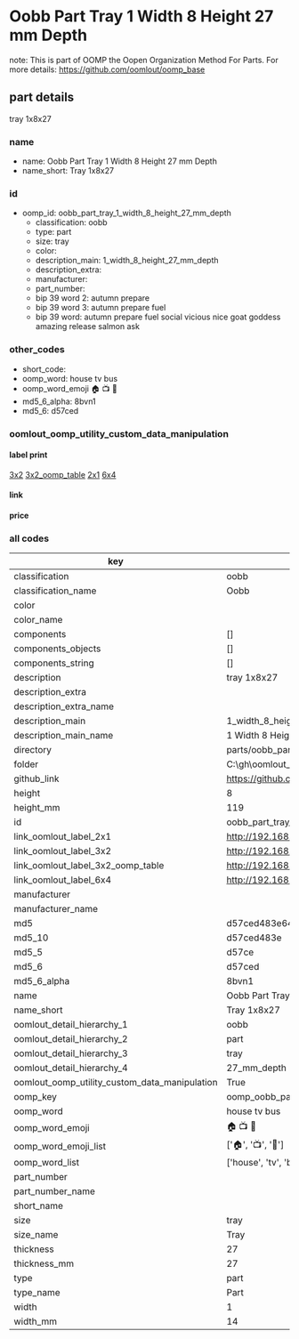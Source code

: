 # Oobb Part Tray 1 Width 8 Height 27 mm Depth  

note: This is part of OOMP the Oopen Organization Method For Parts. For more details: https://github.com/oomlout/oomp_base

##  part details
  



tray 1x8x27



### name
* name: Oobb Part Tray 1 Width 8 Height 27 mm Depth
* name_short: Tray 1x8x27 
### id
* oomp_id: oobb_part_tray_1_width_8_height_27_mm_depth
  * classification: oobb
  * type: part
  * size: tray
  * color: 
  * description_main: 1_width_8_height_27_mm_depth
  * description_extra: 
  * manufacturer: 
  * part_number: 
  * bip 39 word 2: autumn prepare
  * bip 39 word 3: autumn prepare fuel
  * bip 39 word: autumn prepare fuel social vicious nice goat goddess amazing release salmon ask

### other_codes
* short_code: 
* oomp_word: house tv bus
* oomp_word_emoji :house: :tv: :bus:
* md5_6_alpha: 8bvn1
* md5_6: d57ced






### oomlout_oomp_utility_custom_data_manipulation
#### label print
[3x2](http://192.168.1.245:1112/?label=oomp%208bvn1)
[3x2_oomp_table](http://192.168.1.108:1112/?label=oomp%208bvn1)
[2x1](http://192.168.1.242:1112/?label=oomp%208bvn1)
[6x4](http://192.168.1.55:1112/?label=oomp%208bvn1)    

#### link

                              

#### price







### all codes 
| key | value |  
| --- | --- |  
| classification | oobb |  
| classification_name | Oobb |  
| color |  |  
| color_name |  |  
| components | [] |  
| components_objects | [] |  
| components_string | [] |  
| description | tray 1x8x27 |  
| description_extra |  |  
| description_extra_name |  |  
| description_main | 1_width_8_height_27_mm_depth |  
| description_main_name | 1 Width 8 Height 27 mm Depth |  
| directory | parts/oobb_part_tray_1_width_8_height_27_mm_depth |  
| folder | C:\gh\oomlout_oobb_version_4_generated_parts\things\oobb_part_tray_1_width_8_height_27_mm_depth |  
| github_link | https://github.com/oomlout/oomlout_oomp_part_src/tree/main/parts/oobb_part_tray_1_width_8_height_27_mm_depth |  
| height | 8 |  
| height_mm | 119 |  
| id | oobb_part_tray_1_width_8_height_27_mm_depth |  
| link_oomlout_label_2x1 | http://192.168.1.242:1112/?label=oomp%208bvn1 |  
| link_oomlout_label_3x2 | http://192.168.1.245:1112/?label=oomp%208bvn1 |  
| link_oomlout_label_3x2_oomp_table | http://192.168.1.108:1112/?label=oomp%208bvn1 |  
| link_oomlout_label_6x4 | http://192.168.1.55:1112/?label=oomp%208bvn1 |  
| manufacturer |  |  
| manufacturer_name |  |  
| md5 | d57ced483e642c8255f9ccdebbea787d |  
| md5_10 | d57ced483e |  
| md5_5 | d57ce |  
| md5_6 | d57ced |  
| md5_6_alpha | 8bvn1 |  
| name | Oobb Part Tray 1 Width 8 Height 27 mm Depth |  
| name_short | Tray 1x8x27  |  
| oomlout_detail_hierarchy_1 | oobb |  
| oomlout_detail_hierarchy_2 | part |  
| oomlout_detail_hierarchy_3 | tray |  
| oomlout_detail_hierarchy_4 | 27_mm_depth |  
| oomlout_oomp_utility_custom_data_manipulation | True |  
| oomp_key | oomp_oobb_part_tray_1_width_8_height_27_mm_depth |  
| oomp_word | house tv bus |  
| oomp_word_emoji | :house: :tv: :bus: |  
| oomp_word_emoji_list | [':house:', ':tv:', ':bus:'] |  
| oomp_word_list | ['house', 'tv', 'bus'] |  
| part_number |  |  
| part_number_name |  |  
| short_name |  |  
| size | tray |  
| size_name | Tray |  
| thickness | 27 |  
| thickness_mm | 27 |  
| type | part |  
| type_name | Part |  
| width | 1 |  
| width_mm | 14 |  
